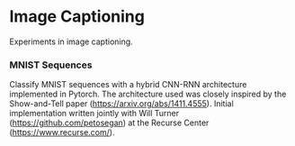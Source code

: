 # Image Captioning
Experiments in image captioning.

### MNIST Sequences
Classify MNIST sequences with a hybrid CNN-RNN architecture implemented in Pytorch.
The architecture used was closely inspired by the Show-and-Tell paper (https://arxiv.org/abs/1411.4555).
Initial implementation written jointly with Will Turner (https://github.com/petosegan) at the Recurse Center (https://www.recurse.com/).
